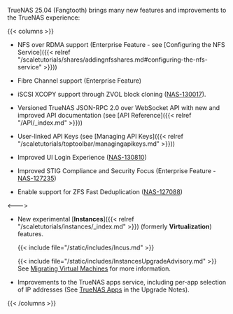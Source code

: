 &NewLine;

TrueNAS 25.04 (Fangtooth) brings many new features and improvements to the TrueNAS experience:

{{< columns >}}
* NFS over RDMA support (Enterprise Feature - see [Configuring the NFS Service]({{< relref "/scaletutorials/shares/addingnfsshares.md#configuring-the-nfs-service" >}}))
  
* Fibre Channel support (Enterprise Feature)

* iSCSI XCOPY support through ZVOL block cloning ([NAS-130017](https://ixsystems.atlassian.net/browse/NAS-130017)).

* Versioned TrueNAS JSON-RPC 2.0 over WebSocket API with new and improved API documentation (see [API Reference]({{< relref "/API/_index.md" >}}))

* User-linked API Keys (see [Managing API Keys]({{< relref "/scaletutorials/toptoolbar/managingapikeys.md" >}}))

* Improved UI Login Experience ([NAS-130810](https://ixsystems.atlassian.net/browse/NAS-130810))

* Improved STIG Compliance and Security Focus (Enterprise Feature - [NAS-127235](https://ixsystems.atlassian.net/browse/NAS-127235))

* Enable support for ZFS Fast Deduplication ([NAS-127088](https://ixsystems.atlassian.net/browse/NAS-127088))

<--->

* New experimental [**Instances**]({{< relref "/scaletutorials/instances/_index.md" >}}) (formerly **Virtualization**) features.
  
  {{< include file="/static/includes/Incus.md" >}}

  {{< include file="/static/includes/InstancesUpgradeAdvisory.md" >}}
  See [Migrating Virtual Machines](/gettingstarted/scalereleasenotes/#migrating-virtual-machines) for more information.

* Improvements to the TrueNAS apps service, including per-app selection of IP addresses (See [TrueNAS Apps](/gettingstarted/scalereleasenotes/#truenas-apps) in the Upgrade Notes).

{{< /columns >}}